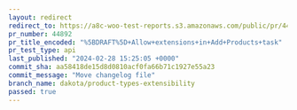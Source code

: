 ```yaml
---
layout: redirect
redirect_to: https://a8c-woo-test-reports.s3.amazonaws.com/public/pr/44892/api/index.html
pr_number: 44892
pr_title_encoded: "%5BDRAFT%5D+Allow+extensions+in+Add+Products+task"
pr_test_type: api
last_published: "2024-02-28 15:25:05 +0000"
commit_sha: aa58418de15d8d0810acf0fa66b71c1927e55a23
commit_message: "Move changelog file"
branch_name: dakota/product-types-extensibility
passed: true
---
```

